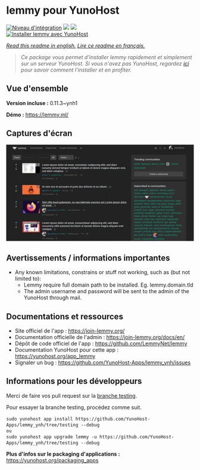 # lemmy pour YunoHost

[![Niveau d'intégration](https://dash.yunohost.org/integration/lemmy.svg)](https://dash.yunohost.org/appci/app/lemmy) ![](https://ci-apps.yunohost.org/ci/badges/lemmy.status.svg) ![](https://ci-apps.yunohost.org/ci/badges/lemmy.maintain.svg)  
[![Installer lemmy avec YunoHost](https://install-app.yunohost.org/install-with-yunohost.svg)](https://install-app.yunohost.org/?app=lemmy)

*[Read this readme in english.](./README.md)*
*[Lire ce readme en français.](./README_fr.md)*

> *Ce package vous permet d'installer lemmy rapidement et simplement sur un serveur YunoHost.
Si vous n'avez pas YunoHost, regardez [ici](https://yunohost.org/#/install) pour savoir comment l'installer et en profiter.*

## Vue d'ensemble



**Version incluse :** 0.11.3~ynh1

**Démo :** https://lemmy.ml/

## Captures d'écran

![](./doc/screenshots/screenshot1.webp)

## Avertissements / informations importantes

* Any known limitations, constrains or stuff not working, such as (but not limited to):
    * Lemmy require full domain path to be installed. Eg. lemmy.domain.tld
    * The admin username and password will be sent to the admin of the YunoHost through mail.
## Documentations et ressources

* Site officiel de l'app : https://join-lemmy.org/
* Documentation officielle de l'admin : https://join-lemmy.org/docs/en/
* Dépôt de code officiel de l'app : https://github.com/LemmyNet/lemmy
* Documentation YunoHost pour cette app : https://yunohost.org/app_lemmy
* Signaler un bug : https://github.com/YunoHost-Apps/lemmy_ynh/issues

## Informations pour les développeurs

Merci de faire vos pull request sur la [branche testing](https://github.com/YunoHost-Apps/lemmy_ynh/tree/testing).

Pour essayer la branche testing, procédez comme suit.
```
sudo yunohost app install https://github.com/YunoHost-Apps/lemmy_ynh/tree/testing --debug
ou
sudo yunohost app upgrade lemmy -u https://github.com/YunoHost-Apps/lemmy_ynh/tree/testing --debug
```

**Plus d'infos sur le packaging d'applications :** https://yunohost.org/packaging_apps